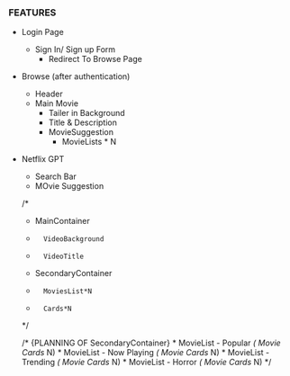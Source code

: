 ### FEATURES

- Login Page
    - Sign In/ Sign up Form
        - Redirect To Browse Page


- Browse (after authentication)
    - Header
    - Main Movie
        - Tailer in Background
        - Title & Description
        - MovieSuggestion
            - MovieLists * N
            
- Netflix GPT
    - Search Bar
    - MOvie Suggestion


    
    /*
    *  MainContainer
    *       VideoBackground
    *       VideoTitle
    *    SecondaryContainer
    *       MoviesList*N
    *       Cards*N   
    */


    /* {PLANNING OF SecondaryContainer}
        * MovieList - Popular
            *( Movie Cards* N)
        * MovieList - Now Playing
            *( Movie Cards* N)
        * MovieList - Trending
            *( Movie Cards* N)
        * MovieList - Horror
            *( Movie Cards* N)
    */